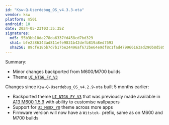 ```yaml
---
id: "Ksw-Q-Userdebug_OS_v4.3.3-ota"
vendor: ksw
platform: m501
android: 10
date: 2024-05-23T03:35:35Z
signatures:
  md5: 55b3bb10da278da6337fd458cd7bd329
  sha1: bfe2386343ad811efe9831b42defb819a8ed7593
  sha256: 89cfe18bb7d7b17be24496af672be64e9df8c1fad479966163ad290b8d585977
---
```

Summary:
- Minor changes backported from M600/M700 builds
- Theme [`UI_NTG6_FY_V3`](/headunits/themes/ksw/ui_ntg6_fy_v3)

Changes since `Ksw-Q-Userdebug_OS_v4.2.9-ota` built 5 months earlier:
- Backported theme [`UI_NTG6_FY_V3`](/headunits/themes/ksw/ui_ntg6_fy_v3) that was previously made available in [A13 M600 1.5.9](/headunits/updates/ksw/m600/ksw-t-m600_os_v159-ota) with ability to customise wallpapers
- Support for [`UI_MBUX_YO`](/headunits/themes/ksw/ui_mbux_yo) theme across more apps
- Firmware version will now have a `Witstek-` prefix, same as on M600 and M700 builds